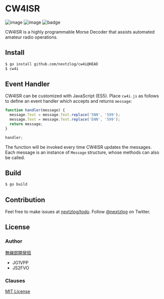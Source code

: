 CW4ISR
====

![image](https://img.shields.io/badge/Go-1.20-red.svg)
![image](https://img.shields.io/badge/license-MIT-darkblue.svg)
![badge](https://github.com/nextzlog/cw4i/actions/workflows/build.yaml/badge.svg)

CW4ISR is a highly programmable Morse Decoder that assists automated amateur radio operations.

## Install

```sh
$ go install github.com/nextzlog/cw4i@HEAD
$ cw4i
```

## Event Handler

CW4ISR can be customized with JavaScript (ES5).
Place `cw4i.js` as follows to define an event handler which accepts and returns `message`:

```js:cw4i.js
function handler(message) {
  message.Text = message.Text.replace('5NN', '599');
  message.Text = message.Text.replace('ENN', '599');
  return message;
}

handler;
```

The function will be invoked every time CW4ISR updates the messages.
Each message is an instance of `Message` structure, whose methods can also be called.

## Build

```sh
$ go build
```

## Contribution

Feel free to make issues at [nextzlog/todo](https://github.com/nextzlog/todo).
Follow [@nextzlog](https://twitter.com/nextzlog) on Twitter.

## License

### Author

[無線部開発班](https://nextzlog.dev)

- JG1VPP
- JS2FVO

### Clauses

[MIT License](LICENSE)
